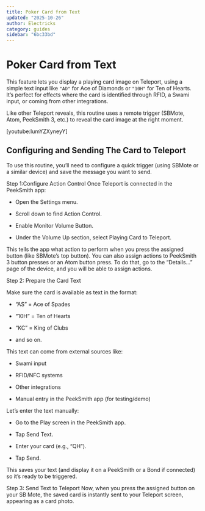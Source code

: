 ```yaml
---
title: Poker Card from Text
updated: "2025-10-26"
author: Electricks
category: guides
sidebar: "6bc33bd"
---
```


# Poker Card from Text

This feature lets you display a playing card image on Teleport, using a simple text input like `"AD"` for Ace of Diamonds or `"10H"` for Ten of Hearts. It’s perfect for effects where the card is identified through RFID, a Swami input, or coming from other integrations.

Like other Teleport reveals, this routine uses a remote trigger (SBMote, Atom, PeekSmith 3, etc.) to reveal the card image at the right moment.

[youtube:IumYZXyneyY]

## Configuring and Sending The Card to Teleport

To use this routine, you’ll need to configure a quick trigger (using SBMote or a similar device) and save the message you want to send.

Step 1:Configure Action Control
Once Teleport is connected in the PeekSmith app:

- Open the Settings menu.

- Scroll down to find Action Control.

- Enable Monitor Volume Button.

- Under the Volume Up section, select Playing Card to Teleport.

This tells the app what action to perform when you press the assigned button (like SBMote’s top button). You can also assign actions to PeekSmith 3 button presses or an Atom button press. To do that, go to the “Details…” page of the device, and you will be able to assign actions.

Step 2: Prepare the Card Text

Make sure the card is available as text in the format:

- “AS” = Ace of Spades

- “10H” = Ten of Hearts

- “KC” = King of Clubs

- and so on.

This text can come from external sources like:

- Swami input

- RFID/NFC systems

- Other integrations

- Manual entry in the PeekSmith app (for testing/demo)

Let’s enter the text manually:

- Go to the Play screen in the PeekSmith app.

- Tap Send Text.

- Enter your card (e.g., “QH”).

- Tap Send.

This saves your text (and display it on a PeekSmith or a Bond if connected) so it’s ready to be triggered.

Step 3: Send Text to Teleport
Now, when you press the assigned button on your SB Mote, the saved card is instantly sent to your Teleport screen, appearing as a card photo.